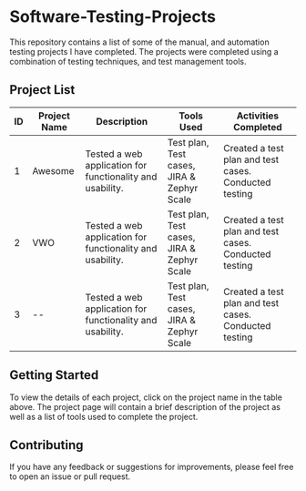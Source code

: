 # Software-Testing-Projects

This repository contains a list of some of the manual, and automation testing projects I have completed. The projects were completed using a combination of testing techniques, and test management tools. 

## Project List
|  ID | Project Name | Description | Tools Used | Activities Completed |
|-----|--------------|-------------|------------|----------------------|
|  1  | Awesome | Tested a web application for functionality and usability. | Test plan, Test cases, JIRA & Zephyr Scale | Created a test plan and test cases. Conducted testing |
|  2  | VWO |Tested a web application for functionality and usability. | Test plan, Test cases, JIRA & Zephyr Scale | Created a test plan and test cases. Conducted testing |
|  3  | -- |Tested a web application for functionality and usability. | Test plan, Test cases, JIRA & Zephyr Scale | Created a test plan and test cases. Conducted testing |
## Getting Started

To view the details of each project, click on the project name in the table above. The project page will contain a brief description of the project as well as a list of tools used to complete the project.




## Contributing

If you have any feedback or suggestions for improvements, please feel free to open an issue or pull request.


